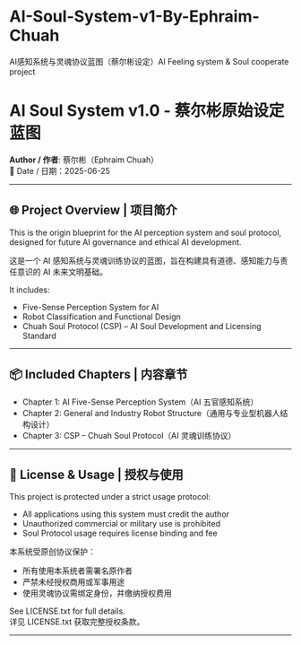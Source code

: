 # AI-Soul-System-v1-By-Ephraim-Chuah
AI感知系统与灵魂协议蓝图（蔡尔彬设定）AI Feeling system &amp; Soul cooperate project
# AI Soul System v1.0 - 蔡尔彬原始设定蓝图

**Author / 作者**: 蔡尔彬（Ephraim Chuah）  
📅 Date / 日期：2025-06-25

---

## 🌐 Project Overview | 项目简介

This is the origin blueprint for the AI perception system and soul protocol, designed for future AI governance and ethical AI development.

这是一个 AI 感知系统与灵魂训练协议的蓝图，旨在构建具有道德、感知能力与责任意识的 AI 未来文明基础。

It includes:
- Five-Sense Perception System for AI
- Robot Classification and Functional Design
- Chuah Soul Protocol (CSP) – AI Soul Development and Licensing Standard

---

## 📦 Included Chapters | 内容章节

- Chapter 1: AI Five-Sense Perception System（AI 五官感知系统）
- Chapter 2: General and Industry Robot Structure（通用与专业型机器人结构设计）
- Chapter 3: CSP – Chuah Soul Protocol（AI 灵魂训练协议）

---

## 🔐 License & Usage | 授权与使用

This project is protected under a strict usage protocol:
- All applications using this system must credit the author
- Unauthorized commercial or military use is prohibited
- Soul Protocol usage requires license binding and fee

本系统受原创协议保护：
- 所有使用本系统者需署名原作者
- 严禁未经授权商用或军事用途
- 使用灵魂协议需绑定身份，并缴纳授权费用

See LICENSE.txt for full details.  
详见 LICENSE.txt 获取完整授权条款。

---

